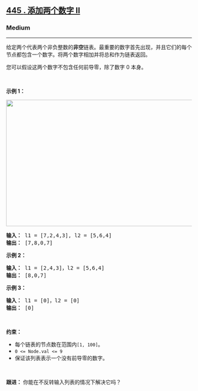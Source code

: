 <h2><a href="https://leetcode.com/problems/add-two-numbers-ii/"><font style="vertical-align: inherit;"><font style="vertical-align: inherit;">445 </font></font><font style="vertical-align: inherit;"><font style="vertical-align: inherit;">. </font></font><font style="vertical-align: inherit;"><font style="vertical-align: inherit;">添加两个数字 II</font></font></a></h2><h3>Medium</h3><hr><div><p><font style="vertical-align: inherit;"><font style="vertical-align: inherit;">给定两个代表两个非负整数的</font></font><strong><font style="vertical-align: inherit;"><font style="vertical-align: inherit;">非空</font></font></strong><font style="vertical-align: inherit;"><font style="vertical-align: inherit;">链表。</font><font style="vertical-align: inherit;">最重要的数字首先出现，并且它们的每个节点都包含一个数字。</font><font style="vertical-align: inherit;">将两个数字相加并将总和作为链表返回。</font></font></p>

<p><font style="vertical-align: inherit;"><font style="vertical-align: inherit;">您可以假设这两个数字不包含任何前导零，除了数字 0 本身。</font></font></p>

<p>&nbsp;</p>
<p><strong class="example"><font style="vertical-align: inherit;"><font style="vertical-align: inherit;">示例 1：</font></font></strong></p>
<img alt="" src="https://assets.leetcode.com/uploads/2021/04/09/sumii-linked-list.jpg" style="width: 523px; height: 342px;">
<pre><strong><font style="vertical-align: inherit;"><font style="vertical-align: inherit;">输入：</font></font></strong><font style="vertical-align: inherit;"><font style="vertical-align: inherit;"> l1 = [7,2,4,3], l2 = [5,6,4]
</font></font><strong><font style="vertical-align: inherit;"><font style="vertical-align: inherit;">输出：</font></font></strong><font style="vertical-align: inherit;"><font style="vertical-align: inherit;"> [7,8,0,7]
</font></font></pre>

<p><strong class="example"><font style="vertical-align: inherit;"><font style="vertical-align: inherit;">示例 2：</font></font></strong></p>

<pre><strong><font style="vertical-align: inherit;"><font style="vertical-align: inherit;">输入：</font></font></strong><font style="vertical-align: inherit;"><font style="vertical-align: inherit;"> l1 = [2,4,3]，l2 = [5,6,4]
</font></font><strong><font style="vertical-align: inherit;"><font style="vertical-align: inherit;">输出：</font></font></strong><font style="vertical-align: inherit;"><font style="vertical-align: inherit;"> [8,0,7]
</font></font></pre>

<p><strong class="example"><font style="vertical-align: inherit;"><font style="vertical-align: inherit;">示例 3：</font></font></strong></p>

<pre><strong><font style="vertical-align: inherit;"><font style="vertical-align: inherit;">输入：</font></font></strong><font style="vertical-align: inherit;"><font style="vertical-align: inherit;"> l1 = [0]，l2 = [0]
</font></font><strong><font style="vertical-align: inherit;"><font style="vertical-align: inherit;">输出：</font></font></strong><font style="vertical-align: inherit;"><font style="vertical-align: inherit;"> [0]
</font></font></pre>

<p>&nbsp;</p>
<p><strong><font style="vertical-align: inherit;"><font style="vertical-align: inherit;">约束：</font></font></strong></p>

<ul>
	<li><font style="vertical-align: inherit;"><font style="vertical-align: inherit;">每个链表的节点数在范围内</font></font><code>[1, 100]</code><font style="vertical-align: inherit;"><font style="vertical-align: inherit;">。</font></font></li>
	<li><code>0 &lt;= Node.val &lt;= 9</code></li>
	<li><font style="vertical-align: inherit;"><font style="vertical-align: inherit;">保证该列表表示一个没有前导零的数字。</font></font></li>
</ul>

<p>&nbsp;</p>
<p><strong><font style="vertical-align: inherit;"><font style="vertical-align: inherit;">跟进：</font></font></strong><font style="vertical-align: inherit;"><font style="vertical-align: inherit;">&nbsp;你能在不反转输入列表的情况下解决它吗？</font></font></p>
</div>